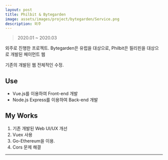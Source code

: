 ```yaml
---
layout: post
title: Philbit & Bytegarden
image: assets/images/project/bytegarden/Service.png
description: 외주
---
```

> 2020.01 ~ 2020.03

외주로 진행한 프로젝트. Bytegarden은 유럽을 대상으로, Philbit은 필리핀을 대상으로 개발된 페이먼트 웹

기존의 개발된 웹 전체적인 수정.

## Use
- Vue.js를 이용하여 Front-end 개발
- Node.js Express를 이용하여 Back-end 개발

## My Works
1. 기존 개발된 Web UI/UX 개선
2. Vuex 사용
3. Go-Ethereum을 이용.
4. Cors 문제 해결

---
